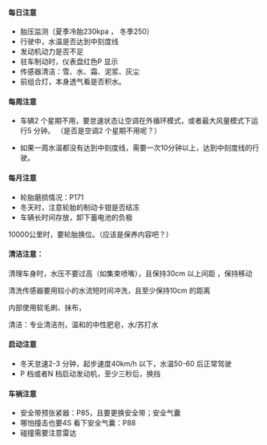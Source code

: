 #### 每日注意  

- 胎压监测（夏季冷胎230kpa ， 冬季250）
- 行驶中，水温是否达到中刻度线  
- 发动机动力是否不足    
- 驻车制动时，仪表盘红色P 显示  
- 传感器清洁：雪、水、霜、泥浆、灰尘  
- 前组合灯，本身透气看是否积水。  



#### 每周注意  

- 车辆2 个星期不用，要怠速状态让空调在外循环模式，或者最大风量模式下运行5 分钟。  （是否是空调2 个星期不用呢？）

- 如果一周水温都没有达到中刻度线，需要一次10分钟以上，达到中刻度线的行驶。  

  

#### 每月注意  

- 轮胎磨损情况：P171  
- 冬天时，注意轮胎的制动卡钳是否结冻  
- 车辆长时间存放，卸下蓄电池的负极  



10000公里时，要轮胎换位。（应该是保养内容吧？）  



#### 清洁注意：

清理车身时，水压不要过高（如集束喷嘴），且保持30cm 以上间距 ，保持移动     

清洗传感器要用较小的水流短时间冲洗，且至少保持10cm 的距离

内部使用软毛刷、抹布，

清洁：专业清洁剂，温和的中性肥皂，水/苏打水  



#### 启动注意

- 冬天怠速2-3 分钟，起步速度40km/h 以下，水温50-60 后正常驾驶  
- P 档或者N 档启动发动机，至少三秒后，换挡



#### 车祸注意  

- 安全带预张紧器：P85，且要更换安全带；安全气囊    
-   哪怕撞击也要4S 看下安全气囊：P88  
- 碰撞需要注意雷达  
